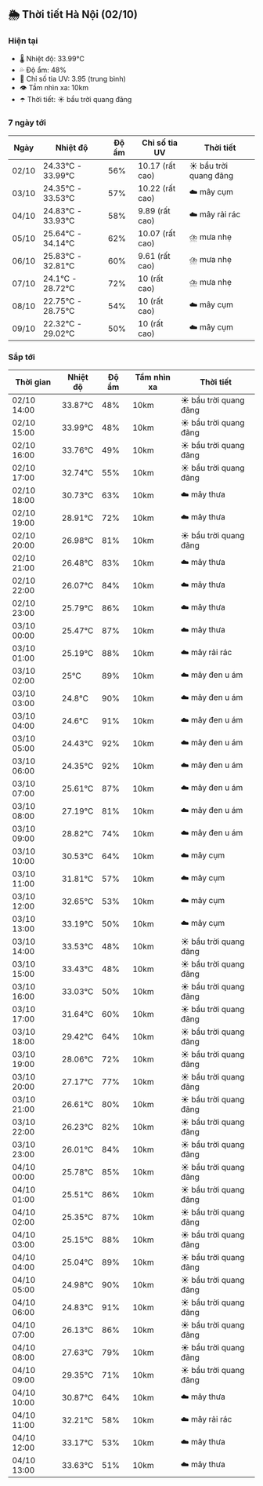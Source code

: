 ## 🌦️ Thời tiết Hà Nội (02/10)

### Hiện tại

- 🌡️ Nhiệt độ: 33.99℃
- 💦 Độ ẩm: 48%
- 🌟 Chỉ số tia UV: 3.95 (trung bình)
- 👁️ Tầm nhìn xa: 10km
- ☂️ Thời tiết: ☀️ bầu trời quang đãng

### 7 ngày tới

| Ngày | Nhiệt độ | Độ ẩm | Chỉ số tia UV | Thời tiết |
| --- | --- | --- | --- | --- |
| 02/10 | 24.33℃ - 33.99℃ | 56% | 10.17 (rất cao) | ☀️ bầu trời quang đãng |
| 03/10 | 24.35℃ - 33.53℃ | 57% | 10.22 (rất cao) | ☁️ mây cụm |
| 04/10 | 24.83℃ - 33.93℃ | 58% | 9.89 (rất cao) | ☁️ mây rải rác |
| 05/10 | 25.64℃ - 34.14℃ | 62% | 10.07 (rất cao) | ⛈️ mưa nhẹ |
| 06/10 | 25.83℃ - 32.81℃ | 60% | 9.61 (rất cao) | ⛈️ mưa nhẹ |
| 07/10 | 24.1℃ - 28.72℃ | 72% | 10 (rất cao) | ⛈️ mưa nhẹ |
| 08/10 | 22.75℃ - 28.75℃ | 54% | 10 (rất cao) | ☁️ mây cụm |
| 09/10 | 22.32℃ - 29.02℃ | 50% | 10 (rất cao) | ☁️ mây cụm |

### Sắp tới

| Thời gian | Nhiệt độ | Độ ẩm | Tầm nhìn xa | Thời tiết |
| --- | --- | --- | --- | --- |
| 02/10 14:00 | 33.87℃ | 48% | 10km | ☀️ bầu trời quang đãng |
| 02/10 15:00 | 33.99℃ | 48% | 10km | ☀️ bầu trời quang đãng |
| 02/10 16:00 | 33.76℃ | 49% | 10km | ☀️ bầu trời quang đãng |
| 02/10 17:00 | 32.74℃ | 55% | 10km | ☀️ bầu trời quang đãng |
| 02/10 18:00 | 30.73℃ | 63% | 10km | ☁️ mây thưa |
| 02/10 19:00 | 28.91℃ | 72% | 10km | ☁️ mây thưa |
| 02/10 20:00 | 26.98℃ | 81% | 10km | ☀️ bầu trời quang đãng |
| 02/10 21:00 | 26.48℃ | 83% | 10km | ☁️ mây thưa |
| 02/10 22:00 | 26.07℃ | 84% | 10km | ☁️ mây thưa |
| 02/10 23:00 | 25.79℃ | 86% | 10km | ☁️ mây thưa |
| 03/10 00:00 | 25.47℃ | 87% | 10km | ☁️ mây thưa |
| 03/10 01:00 | 25.19℃ | 88% | 10km | ☁️ mây rải rác |
| 03/10 02:00 | 25℃ | 89% | 10km | ☁️ mây đen u ám |
| 03/10 03:00 | 24.8℃ | 90% | 10km | ☁️ mây đen u ám |
| 03/10 04:00 | 24.6℃ | 91% | 10km | ☁️ mây đen u ám |
| 03/10 05:00 | 24.43℃ | 92% | 10km | ☁️ mây đen u ám |
| 03/10 06:00 | 24.35℃ | 92% | 10km | ☁️ mây đen u ám |
| 03/10 07:00 | 25.61℃ | 87% | 10km | ☁️ mây đen u ám |
| 03/10 08:00 | 27.19℃ | 81% | 10km | ☁️ mây đen u ám |
| 03/10 09:00 | 28.82℃ | 74% | 10km | ☁️ mây đen u ám |
| 03/10 10:00 | 30.53℃ | 64% | 10km | ☁️ mây cụm |
| 03/10 11:00 | 31.81℃ | 57% | 10km | ☁️ mây cụm |
| 03/10 12:00 | 32.65℃ | 53% | 10km | ☁️ mây cụm |
| 03/10 13:00 | 33.19℃ | 50% | 10km | ☁️ mây cụm |
| 03/10 14:00 | 33.53℃ | 48% | 10km | ☀️ bầu trời quang đãng |
| 03/10 15:00 | 33.43℃ | 48% | 10km | ☀️ bầu trời quang đãng |
| 03/10 16:00 | 33.03℃ | 50% | 10km | ☀️ bầu trời quang đãng |
| 03/10 17:00 | 31.64℃ | 60% | 10km | ☀️ bầu trời quang đãng |
| 03/10 18:00 | 29.42℃ | 64% | 10km | ☀️ bầu trời quang đãng |
| 03/10 19:00 | 28.06℃ | 72% | 10km | ☀️ bầu trời quang đãng |
| 03/10 20:00 | 27.17℃ | 77% | 10km | ☀️ bầu trời quang đãng |
| 03/10 21:00 | 26.61℃ | 80% | 10km | ☀️ bầu trời quang đãng |
| 03/10 22:00 | 26.23℃ | 82% | 10km | ☀️ bầu trời quang đãng |
| 03/10 23:00 | 26.01℃ | 84% | 10km | ☀️ bầu trời quang đãng |
| 04/10 00:00 | 25.78℃ | 85% | 10km | ☀️ bầu trời quang đãng |
| 04/10 01:00 | 25.51℃ | 86% | 10km | ☀️ bầu trời quang đãng |
| 04/10 02:00 | 25.35℃ | 87% | 10km | ☀️ bầu trời quang đãng |
| 04/10 03:00 | 25.15℃ | 88% | 10km | ☀️ bầu trời quang đãng |
| 04/10 04:00 | 25.04℃ | 89% | 10km | ☀️ bầu trời quang đãng |
| 04/10 05:00 | 24.98℃ | 90% | 10km | ☀️ bầu trời quang đãng |
| 04/10 06:00 | 24.83℃ | 91% | 10km | ☀️ bầu trời quang đãng |
| 04/10 07:00 | 26.13℃ | 86% | 10km | ☀️ bầu trời quang đãng |
| 04/10 08:00 | 27.63℃ | 79% | 10km | ☀️ bầu trời quang đãng |
| 04/10 09:00 | 29.35℃ | 71% | 10km | ☀️ bầu trời quang đãng |
| 04/10 10:00 | 30.87℃ | 64% | 10km | ☁️ mây thưa |
| 04/10 11:00 | 32.21℃ | 58% | 10km | ☁️ mây rải rác |
| 04/10 12:00 | 33.17℃ | 53% | 10km | ☁️ mây thưa |
| 04/10 13:00 | 33.63℃ | 51% | 10km | ☁️ mây thưa |
